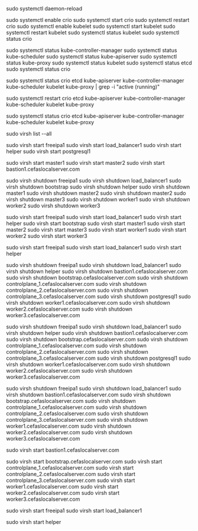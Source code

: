 


sudo systemctl daemon-reload


sudo systemctl enable crio
sudo systemctl start crio
sudo systemctl restart crio
sudo systemctl enable kubelet
sudo systemctl start kubelet
sudo systemctl restart kubelet
sudo systemctl status kubelet
sudo systemctl status crio



sudo systemctl status kube-controller-manager
sudo systemctl status kube-scheduler
sudo systemctl status kube-apiserver
sudo systemctl status kube-proxy
sudo systemctl status kubelet
sudo systemctl status etcd
sudo systemctl status crio



sudo systemctl status crio etcd kube-apiserver kube-controller-manager kube-scheduler kubelet kube-proxy | grep -i "active (running)"

sudo systemctl restart crio etcd kube-apiserver kube-controller-manager kube-scheduler kubelet kube-proxy

sudo systemctl status crio etcd kube-apiserver kube-controller-manager kube-scheduler kubelet kube-proxy



sudo virsh list --all


sudo virsh start freeipa1
sudo virsh start load_balancer1
sudo virsh start helper
sudo virsh start postgresql1


sudo virsh start master1
sudo virsh start master2
sudo virsh start bastion1.cefaslocalserver.com 


sudo virsh shutdown  freeipa1
sudo virsh shutdown  load_balancer1
sudo virsh shutdown  bootstrap
sudo virsh shutdown  helper
sudo virsh shutdown  master1
sudo virsh shutdown  master2
sudo virsh shutdown  master2
sudo virsh shutdown  master3
sudo virsh shutdown  worker1
sudo virsh shutdown  worker2
sudo virsh shutdown  worker3



sudo virsh start freeipa1
sudo virsh start load_balancer1
sudo virsh start helper
sudo virsh start bootstrap
sudo virsh start master1
sudo virsh start master2
sudo virsh start master3
sudo virsh start worker1
sudo virsh start worker2
sudo virsh start worker3



sudo virsh start freeipa1
sudo virsh start load_balancer1
sudo virsh start helper



sudo virsh shutdown freeipa1
sudo virsh shutdown load_balancer1
sudo virsh shutdown helper
sudo virsh shutdown bastion1.cefaslocalserver.com
sudo virsh shutdown bootstrap.cefaslocalserver.com
sudo virsh shutdown controlplane_1.cefaslocalserver.com
sudo virsh shutdown controlplane_2.cefaslocalserver.com
sudo virsh shutdown controlplane_3.cefaslocalserver.com
sudo virsh shutdown postgresql1
sudo virsh shutdown worker1.cefaslocalserver.com
sudo virsh shutdown worker2.cefaslocalserver.com
sudo virsh shutdown worker3.cefaslocalserver.com


sudo virsh shutdown freeipa1
sudo virsh shutdown load_balancer1
sudo virsh shutdown helper
sudo virsh shutdown bastion1.cefaslocalserver.com
sudo virsh shutdown bootstrap.cefaslocalserver.com
sudo virsh shutdown controlplane_1.cefaslocalserver.com
sudo virsh shutdown controlplane_2.cefaslocalserver.com
sudo virsh shutdown controlplane_3.cefaslocalserver.com
sudo virsh shutdown postgresql1
sudo virsh shutdown worker1.cefaslocalserver.com
sudo virsh shutdown worker2.cefaslocalserver.com
sudo virsh shutdown worker3.cefaslocalserver.com




sudo virsh shutdown freeipa1
sudo virsh shutdown load_balancer1
sudo virsh shutdown bastion1.cefaslocalserver.com
sudo virsh shutdown bootstrap.cefaslocalserver.com
sudo virsh shutdown controlplane_1.cefaslocalserver.com
sudo virsh shutdown controlplane_2.cefaslocalserver.com
sudo virsh shutdown controlplane_3.cefaslocalserver.com
sudo virsh shutdown worker1.cefaslocalserver.com
sudo virsh shutdown worker2.cefaslocalserver.com
sudo virsh shutdown worker3.cefaslocalserver.com


sudo virsh start bastion1.cefaslocalserver.com

sudo virsh start bootstrap.cefaslocalserver.com
sudo virsh start controlplane_1.cefaslocalserver.com
sudo virsh start controlplane_2.cefaslocalserver.com
sudo virsh start controlplane_3.cefaslocalserver.com
sudo virsh start worker1.cefaslocalserver.com
sudo virsh start worker2.cefaslocalserver.com
sudo virsh start worker3.cefaslocalserver.com

sudo virsh start freeipa1
sudo virsh start load_balancer1

sudo virsh start helper
